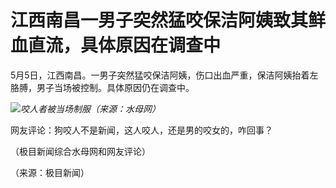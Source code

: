 # 江西南昌一男子突然猛咬保洁阿姨致其鲜血直流，具体原因在调查中

5月5日，江西南昌。一男子突然猛咬保洁阿姨，伤口出血严重，保洁阿姨抬着左胳膊，男子当场被控制。具体原因仍在调查中。

![](https://inews.gtimg.com/om_bt/OhIa71tJfj26wX1yV9FyDmx_h3_RjTKNb-EhRWO5abR4cAA/1000)_咬人者被当场制服（来源：水母网）_

网友评论：狗咬人不是新闻，这人咬人，还是男的咬女的，咋回事？

（极目新闻综合水母网和网友评论）

（来源：极目新闻）

